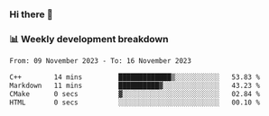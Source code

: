 ### Hi there 👋

### 📊 Weekly development breakdown
<!--START_SECTION:waka-->

```txt
From: 09 November 2023 - To: 16 November 2023

C++        14 mins         █████████████▒░░░░░░░░░░░   53.83 %
Markdown   11 mins         ██████████▓░░░░░░░░░░░░░░   43.23 %
CMake      0 secs          ▓░░░░░░░░░░░░░░░░░░░░░░░░   02.84 %
HTML       0 secs          ░░░░░░░░░░░░░░░░░░░░░░░░░   00.10 %
```

<!--END_SECTION:waka-->
